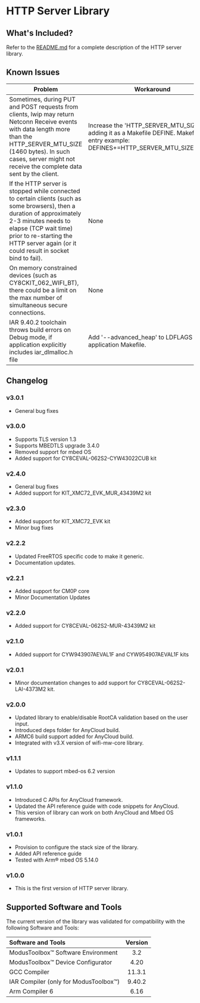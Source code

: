 # HTTP Server Library

## What's Included?
Refer to the [README.md](./README.md) for a complete description of the HTTP server library.

## Known Issues
| Problem | Workaround |
| ------- | ---------- |
| Sometimes, during PUT and POST requests from clients, lwip may return Netconn Receive events with data length more than the HTTP_SERVER_MTU_SIZE (1460 bytes). In such cases, server might not receive the complete data sent by the client. | Increase the 'HTTP_SERVER_MTU_SIZE' by adding it as a Makefile DEFINE. Makefile entry example: DEFINES+=HTTP_SERVER_MTU_SIZE='2812'  |
| If the HTTP server is stopped while connected to certain clients (such as some browsers), then a duration of approximately 2-3 minutes needs to elapse (TCP wait time) prior to re-starting the HTTP server again (or it could result in socket bind to fail). | None |
| On memory constrained devices (such as CY8CKIT_062_WIFI_BT), there could be a limit on the max number of simultaneous secure connections. | None |
| IAR 9.40.2 toolchain throws build errors on Debug mode, if application explicitly includes iar_dlmalloc.h file | Add '--advanced_heap' to LDFLAGS in application Makefile. |

## Changelog

### v3.0.1
* General bug fixes

### v3.0.0
* Supports TLS version 1.3
* Supports MBEDTLS upgrade 3.4.0
* Removed support for mbed OS
* Added support for CY8CEVAL-062S2-CYW43022CUB kit

### v2.4.0
* General bug fixes
* Added support for KIT_XMC72_EVK_MUR_43439M2 kit

### v2.3.0
* Added support for KIT_XMC72_EVK kit
* Minor bug fixes

### v2.2.2
* Updated FreeRTOS specific code to make it generic.
* Documentation updates.

### v2.2.1
* Added support for CM0P core
* Minor Documentation Updates

### v2.2.0
* Added support for CY8CEVAL-062S2-MUR-43439M2 kit

### v2.1.0
* Added support for CYW943907AEVAL1F and CYW954907AEVAL1F kits

### v2.0.1
* Minor documentation changes to add support for CY8CEVAL-062S2-LAI-4373M2 kit.

### v2.0.0
* Updated library to enable/disable RootCA validation based on the user input.
* Introduced deps folder for AnyCloud build.
* ARMC6 build support added for AnyCloud build.
* Integrated with v3.X version of wifi-mw-core library.

### v1.1.1
* Updates to support mbed-os 6.2 version

### v1.1.0
* Introduced C APIs for AnyCloud framework.
* Updated the API reference guide with code snippets for AnyCloud.
* This version of library can work on both AnyCloud and Mbed OS frameworks.

### v1.0.1
* Provision to configure the stack size of the library.
* Added API reference guide
* Tested with Arm® mbed OS 5.14.0 

### v1.0.0
* This is the first version of HTTP server library.

## Supported Software and Tools
The current version of the library was validated for compatibility with the following Software and Tools:

| Software and Tools                                        | Version |
| :---                                                      | :----:  |
| ModusToolbox&trade; Software Environment                  | 3.2     |
| ModusToolbox&trade; Device Configurator                   | 4.20    |
| GCC Compiler                                              | 11.3.1  |
| IAR Compiler (only for ModusToolbox&trade;)               | 9.40.2  |
| Arm Compiler 6                                            | 6.16    |
